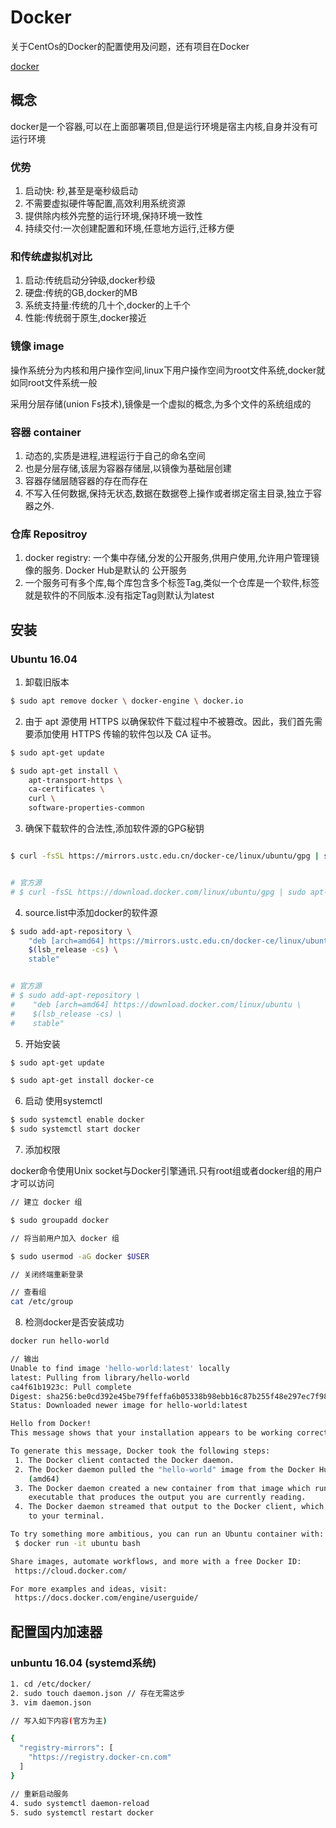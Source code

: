 # Docker
关于CentOs的Docker的配置使用及问题，还有项目在Docker

[docker](https://yeasy.gitbooks.io/docker_practice/content/introduction/why.html)

## 概念

docker是一个容器,可以在上面部署项目,但是运行环境是宿主内核,自身并没有可运行环境

### 优势

1. 启动快: 秒,甚至是毫秒级启动
2. 不需要虚拟硬件等配置,高效利用系统资源
3. 提供除内核外完整的运行环境,保持环境一致性
4. 持续交付:一次创建配置和环境,任意地方运行,迁移方便

### 和传统虚拟机对比

1. 启动:传统启动分钟级,docker秒级
2. 硬盘:传统的GB,docker的MB
3. 系统支持量:传统的几十个,docker的上千个
4. 性能:传统弱于原生,docker接近


### 镜像 image

操作系统分为内核和用户操作空间,linux下用户操作空间为root文件系统,docker就如同root文件系统一般

采用分层存储(union Fs技术),镜像是一个虚拟的概念,为多个文件的系统组成的


### 容器 container

1. 动态的,实质是进程,进程运行于自己的命名空间
2. 也是分层存储,该层为容器存储层,以镜像为基础层创建
3. 容器存储层随容器的存在而存在
4. 不写入任何数据,保持无状态,数据在数据卷上操作或者绑定宿主目录,独立于容器之外.

### 仓库 Repositroy

1. docker registry: 一个集中存储,分发的公开服务,供用户使用,允许用户管理镜像的服务. Docker Hub是默认的 公开服务
2. 一个服务可有多个库,每个库包含多个标签Tag,类似一个仓库是一个软件,标签就是软件的不同版本.没有指定Tag则默认为latest

## 安装

### Ubuntu 16.04

1. 卸载旧版本

```sh
$ sudo apt remove docker \ docker-engine \ docker.io
```

2. 由于 apt 源使用 HTTPS 以确保软件下载过程中不被篡改。因此，我们首先需要添加使用 HTTPS 传输的软件包以及 CA 证书。

```sh
$ sudo apt-get update

$ sudo apt-get install \
    apt-transport-https \
    ca-certificates \
    curl \
    software-properties-common
```
3. 确保下载软件的合法性,添加软件源的GPG秘钥

```sh

$ curl -fsSL https://mirrors.ustc.edu.cn/docker-ce/linux/ubuntu/gpg | sudo apt-key add -


# 官方源
# $ curl -fsSL https://download.docker.com/linux/ubuntu/gpg | sudo apt-key add -
```

4. source.list中添加docker的软件源

```sh
$ sudo add-apt-repository \
    "deb [arch=amd64] https://mirrors.ustc.edu.cn/docker-ce/linux/ubuntu \
    $(lsb_release -cs) \
    stable"


# 官方源
# $ sudo add-apt-repository \
#    "deb [arch=amd64] https://download.docker.com/linux/ubuntu \
#    $(lsb_release -cs) \
#    stable"
```
5. 开始安装

```sh
$ sudo apt-get update

$ sudo apt-get install docker-ce
```
6. 启动 使用systemctl

```sh
$ sudo systemctl enable docker
$ sudo systemctl start docker

```
7. 添加权限

docker命令使用Unix socket与Docker引擎通讯.只有root组或者docker组的用户才可以访问

```sh
// 建立 docker 组

$ sudo groupadd docker

// 将当前用户加入 docker 组

$ sudo usermod -aG docker $USER

// 关闭终端重新登录
```

```sh
// 查看组
cat /etc/group
```

8. 检测docker是否安装成功

```sh
docker run hello-world

// 输出
Unable to find image 'hello-world:latest' locally
latest: Pulling from library/hello-world
ca4f61b1923c: Pull complete
Digest: sha256:be0cd392e45be79ffeffa6b05338b98ebb16c87b255f48e297ec7f98e123905c
Status: Downloaded newer image for hello-world:latest

Hello from Docker!
This message shows that your installation appears to be working correctly.

To generate this message, Docker took the following steps:
 1. The Docker client contacted the Docker daemon.
 2. The Docker daemon pulled the "hello-world" image from the Docker Hub.
    (amd64)
 3. The Docker daemon created a new container from that image which runs the
    executable that produces the output you are currently reading.
 4. The Docker daemon streamed that output to the Docker client, which sent it
    to your terminal.

To try something more ambitious, you can run an Ubuntu container with:
 $ docker run -it ubuntu bash

Share images, automate workflows, and more with a free Docker ID:
 https://cloud.docker.com/

For more examples and ideas, visit:
 https://docs.docker.com/engine/userguide/

```

## 配置国内加速器

### unbuntu 16.04 (systemd系统)

```sh
1. cd /etc/docker/
2. sudo touch daemon.json // 存在无需这步
3. vim daemon.json 

// 写入如下内容(官方为主)

{
  "registry-mirrors": [
    "https://registry.docker-cn.com"
  ]
}

// 重新启动服务
4. sudo systemctl daemon-reload
5. sudo systemctl restart docker

```




